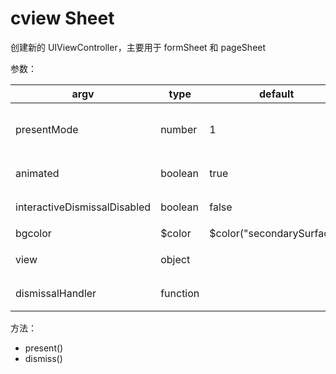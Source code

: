 # cview Sheet

创建新的 UIViewController，主要用于 formSheet 和 pageSheet

参数：

| argv                         | type     | default                     | description                |
| ---------------------------- | -------- | --------------------------- | -------------------------- |
| presentMode                  | number   | 1                           | pageSheet: 1, formSheet: 2 |
| animated                     | boolean  | true                        | 是否启用动画效果           |
| interactiveDismissalDisabled | boolean  | false                       | 是否禁用下拉退出           |
| bgcolor                      | \$color  | \$color("secondarySurface") | 背景色                     |
| view                         | object   |                             | 包含的 view 定义           |
| dismissalHandler             | function |                             | 退出时的回调               |

方法：

- present()
- dismiss()
